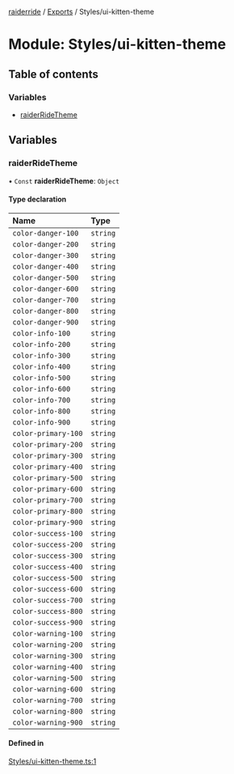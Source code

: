 [raiderride](../README.md) / [Exports](../modules.md) / Styles/ui-kitten-theme

# Module: Styles/ui-kitten-theme

## Table of contents

### Variables

- [raiderRideTheme](Styles_ui_kitten_theme.md#raiderridetheme)

## Variables

### raiderRideTheme

• `Const` **raiderRideTheme**: `Object`

#### Type declaration

| Name | Type |
| :------ | :------ |
| `color-danger-100` | `string` |
| `color-danger-200` | `string` |
| `color-danger-300` | `string` |
| `color-danger-400` | `string` |
| `color-danger-500` | `string` |
| `color-danger-600` | `string` |
| `color-danger-700` | `string` |
| `color-danger-800` | `string` |
| `color-danger-900` | `string` |
| `color-info-100` | `string` |
| `color-info-200` | `string` |
| `color-info-300` | `string` |
| `color-info-400` | `string` |
| `color-info-500` | `string` |
| `color-info-600` | `string` |
| `color-info-700` | `string` |
| `color-info-800` | `string` |
| `color-info-900` | `string` |
| `color-primary-100` | `string` |
| `color-primary-200` | `string` |
| `color-primary-300` | `string` |
| `color-primary-400` | `string` |
| `color-primary-500` | `string` |
| `color-primary-600` | `string` |
| `color-primary-700` | `string` |
| `color-primary-800` | `string` |
| `color-primary-900` | `string` |
| `color-success-100` | `string` |
| `color-success-200` | `string` |
| `color-success-300` | `string` |
| `color-success-400` | `string` |
| `color-success-500` | `string` |
| `color-success-600` | `string` |
| `color-success-700` | `string` |
| `color-success-800` | `string` |
| `color-success-900` | `string` |
| `color-warning-100` | `string` |
| `color-warning-200` | `string` |
| `color-warning-300` | `string` |
| `color-warning-400` | `string` |
| `color-warning-500` | `string` |
| `color-warning-600` | `string` |
| `color-warning-700` | `string` |
| `color-warning-800` | `string` |
| `color-warning-900` | `string` |

#### Defined in

[Styles/ui-kitten-theme.ts:1](https://github.com/jaxcksn/raiderride-FUBU/blob/e0d2a84/src/Styles/ui-kitten-theme.ts#L1)

